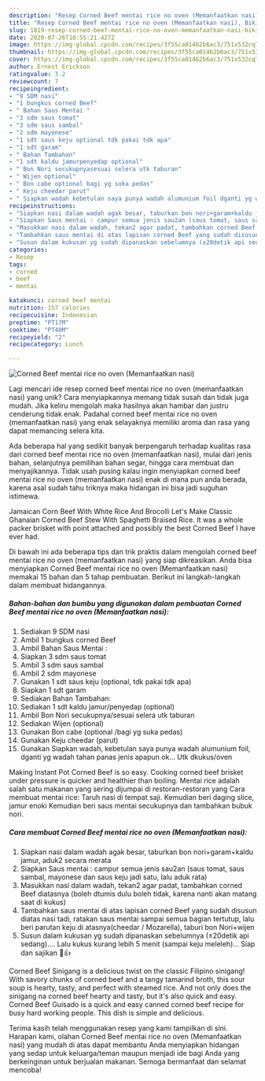 ```yaml
---
description: "Resep Corned Beef mentai rice no oven (Memanfaatkan nasi), Bikin Ngiler"
title: "Resep Corned Beef mentai rice no oven (Memanfaatkan nasi), Bikin Ngiler"
slug: 1819-resep-corned-beef-mentai-rice-no-oven-memanfaatkan-nasi-bikin-ngiler
date: 2020-07-26T18:55:21.427Z
image: https://img-global.cpcdn.com/recipes/3f55ca01462b6ac3/751x532cq70/corned-beef-mentai-rice-no-oven-memanfaatkan-nasi-foto-resep-utama.jpg
thumbnail: https://img-global.cpcdn.com/recipes/3f55ca01462b6ac3/751x532cq70/corned-beef-mentai-rice-no-oven-memanfaatkan-nasi-foto-resep-utama.jpg
cover: https://img-global.cpcdn.com/recipes/3f55ca01462b6ac3/751x532cq70/corned-beef-mentai-rice-no-oven-memanfaatkan-nasi-foto-resep-utama.jpg
author: Ernest Erickson
ratingvalue: 3.2
reviewcount: 7
recipeingredient:
- "9 SDM nasi"
- "1 bungkus corned Beef"
- " Bahan Saus Mentai "
- "3 sdm saus tomat"
- "3 sdm saus sambal"
- "2 sdm mayonese"
- "1 sdt saus keju optional tdk pakai tdk apa"
- "1 sdt garam"
- " Bahan Tambahan"
- "1 sdt kaldu jamurpenyedap optional"
- " Bon Nori secukupnyasesuai selera utk taburan"
- " Wijen optional"
- " Bon cabe optional bagi yg suka pedas"
- " Keju cheedar parut"
- " Siapkan wadah kebetulan saya punya wadah alumunium foil dganti yg wadah tahan panas jenis apapun ok Utk dkukusoven"
recipeinstructions:
- "Siapkan nasi dalam wadah agak besar, taburkan bon nori+garam+kaldu jamur, aduk2 secara merata"
- "Siapkan Saus mentai : campur semua jenis sau2an (saus tomat, saus sambal, mayonese dan saus keju jadi satu, lalu aduk rata)"
- "Masukkan nasi dalam wadah, tekan2 agar padat, tambahkan corned Beef diatasnya (boleh dtumis dulu boleh tidak, karena nanti akan matang saat di kukus)"
- "Tambahkan saus mentai di atas lapisan corned Beef yang sudah disusun diatas nasi tadi, ratakan saus mentai sampai semua bagian tertutup, lalu beri parutan keju di atasnya(cheedar / Mozarella), taburi bon Nori+wijen"
- "Susun dalam kukusan yg sudah dipanaskan sebelumnya (±20detik api sedang).... Lalu kukus kurang lebih 5 menit (sampai keju meleleh)... Siap dan sajikan 🤤👍"
categories:
- Resep
tags:
- corned
- beef
- mentai

katakunci: corned beef mentai 
nutrition: 157 calories
recipecuisine: Indonesian
preptime: "PT17M"
cooktime: "PT40M"
recipeyield: "2"
recipecategory: Lunch

---
```



![Corned Beef mentai rice no oven (Memanfaatkan nasi)](https://img-global.cpcdn.com/recipes/3f55ca01462b6ac3/751x532cq70/corned-beef-mentai-rice-no-oven-memanfaatkan-nasi-foto-resep-utama.jpg)

Lagi mencari ide resep corned beef mentai rice no oven (memanfaatkan nasi) yang unik? Cara menyiapkannya memang tidak susah dan tidak juga mudah. Jika keliru mengolah maka hasilnya akan hambar dan justru cenderung tidak enak. Padahal corned beef mentai rice no oven (memanfaatkan nasi) yang enak selayaknya memiliki aroma dan rasa yang dapat memancing selera kita.

Ada beberapa hal yang sedikit banyak berpengaruh terhadap kualitas rasa dari corned beef mentai rice no oven (memanfaatkan nasi), mulai dari jenis bahan, selanjutnya pemilihan bahan segar, hingga cara membuat dan menyajikannya. Tidak usah pusing kalau ingin menyiapkan corned beef mentai rice no oven (memanfaatkan nasi) enak di mana pun anda berada, karena asal sudah tahu triknya maka hidangan ini bisa jadi suguhan istimewa.

Jamaican Corn Beef With White Rice And Brocolli Let&#39;s Make Classic Ghanaian Corned Beef Stew With Spaghetti Braised Rice. It was a whole packer brisket with point attached and possibly the best Corned Beef I have ever had.


Di bawah ini ada beberapa tips dan trik praktis dalam mengolah corned beef mentai rice no oven (memanfaatkan nasi) yang siap dikreasikan. Anda bisa menyiapkan Corned Beef mentai rice no oven (Memanfaatkan nasi) memakai 15 bahan dan 5 tahap pembuatan. Berikut ini langkah-langkah dalam membuat hidangannya.

<!--inarticleads1-->

##### Bahan-bahan dan bumbu yang digunakan dalam pembuatan Corned Beef mentai rice no oven (Memanfaatkan nasi):

1. Sediakan 9 SDM nasi
1. Ambil 1 bungkus corned Beef
1. Ambil  Bahan Saus Mentai :
1. Siapkan 3 sdm saus tomat
1. Ambil 3 sdm saus sambal
1. Ambil 2 sdm mayonese
1. Gunakan 1 sdt saus keju (optional, tdk pakai tdk apa)
1. Siapkan 1 sdt garam
1. Sediakan  Bahan Tambahan:
1. Sediakan 1 sdt kaldu jamur/penyedap (optional)
1. Ambil  Bon Nori secukupnya/sesuai selera utk taburan
1. Sediakan  Wijen (optional)
1. Gunakan  Bon cabe (optional /bagi yg suka pedas)
1. Gunakan  Keju cheedar (parut)
1. Gunakan  Siapkan wadah, kebetulan saya punya wadah alumunium foil, dganti yg wadah tahan panas jenis apapun ok... Utk dkukus/oven


Making Instant Pot Corned Beef is so easy. Cooking corned beef brisket under pressure is quicker and healthier than boiling. Mentai rice adalah salah satu makanan yang sering dijumpai di restoran-restoran yang Cara membuat mentai rice: Taruh nasi di tempat saji. Kemudian beri daging slice, jamur enoki Kemudian beri saus mentai secukupnya dan tambahkan bubuk nori. 

<!--inarticleads2-->

##### Cara membuat Corned Beef mentai rice no oven (Memanfaatkan nasi):

1. Siapkan nasi dalam wadah agak besar, taburkan bon nori+garam+kaldu jamur, aduk2 secara merata
1. Siapkan Saus mentai : campur semua jenis sau2an (saus tomat, saus sambal, mayonese dan saus keju jadi satu, lalu aduk rata)
1. Masukkan nasi dalam wadah, tekan2 agar padat, tambahkan corned Beef diatasnya (boleh dtumis dulu boleh tidak, karena nanti akan matang saat di kukus)
1. Tambahkan saus mentai di atas lapisan corned Beef yang sudah disusun diatas nasi tadi, ratakan saus mentai sampai semua bagian tertutup, lalu beri parutan keju di atasnya(cheedar / Mozarella), taburi bon Nori+wijen
1. Susun dalam kukusan yg sudah dipanaskan sebelumnya (±20detik api sedang).... Lalu kukus kurang lebih 5 menit (sampai keju meleleh)... Siap dan sajikan 🤤👍


Corned Beef Sinigang is a delicious twist on the classic Filipino sinigang! With savory chunks of corned beef and a tangy tamarind broth, this sour soup is hearty, tasty, and perfect with steamed rice. And not only does the sinigang na corned beef hearty and tasty, but it&#39;s also quick and easy. Corned Beef Guisado is a quick and easy canned corned beef recipe for busy hard working people. This dish is simple and delicious. 

Terima kasih telah menggunakan resep yang kami tampilkan di sini. Harapan kami, olahan Corned Beef mentai rice no oven (Memanfaatkan nasi) yang mudah di atas dapat membantu Anda menyiapkan hidangan yang sedap untuk keluarga/teman maupun menjadi ide bagi Anda yang berkeinginan untuk berjualan makanan. Semoga bermanfaat dan selamat mencoba!
